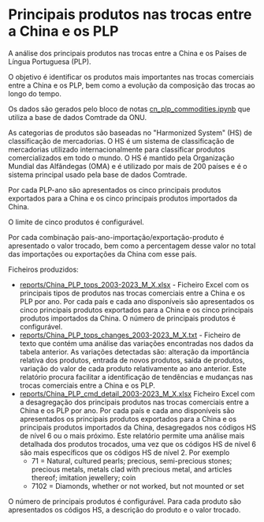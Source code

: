 # Principais produtos nas trocas entre a China e os PLP

A análise dos principais produtos nas trocas entre a China e os Países de Língua Portuguesa (PLP).

O objetivo é identificar os produtos mais importantes nas trocas comerciais entre a China e os PLP, bem como a evolução da
composição das trocas ao longo do tempo.

Os dados são gerados pelo  bloco de notas [cn_plp_commodities.ipynb](cn_plp_commodities.ipynb) que utiliza a base de dados Comtrade da ONU.

As categorias de produtos são baseadas no "Harmonized System" (HS) de classificação de mercadorias. O HS é um sistema de classificação de mercadorias utilizado internacionalmente para classificar produtos comercializados em todo o mundo. O HS é mantido pela Organização Mundial das Alfândegas (OMA) e é utilizado por mais de 200 países e é o sistema principal usado pela base de dados Comtrade.

Por cada PLP-ano são apresentados os cinco principais produtos exportados para a China e os cinco principais produtos importados da China.

O limite de cinco produtos é configurável.

Por cada combinação país-ano-importação/exportação-produto é apresentado o valor trocado, bem como a percentagem desse
valor no total das importações ou exportações da China com esse país.

Ficheiros produzidos:
* [reports/China_PLP_tops_2003-2023_M_X.xlsx](reports/China_PLP_tops_2003-2023_M_X.xlsx) - Ficheiro Excel com os principais tipos
    de produtos nas trocas comerciais entre a China e os PLP por ano. Por cada país e cada ano disponíveis são apresentados os cinco principais produtos exportados para a China e os cinco principais produtos importados da China. O número de principais produtos é configurável.
* [reports/China_PLP_tops_changes_2003-2023_M_X.txt](reports/China_PLP_tops_changes_2003-2023_M_X.txt) - Ficheiro de texto que
    contém uma análise das variações encontradas nos dados da tabela anterior. As variações detectadas são: alteração da importância
    relativa dos produtos, entrada de novos produtos, saída de produtos, variação do valor de cada produto relativamente ao ano anterior.
    Este relatório procura facilitar a identificação de tendências e mudanças nas trocas comerciais entre a China e os PLP.
* [reports/China_PLP_cmd_detail_2003-2023_M_X.xlsx](reports/China_PLP_cmd_detail_2003-2023_M_X.xlsx)
    Ficheiro Excel com a desagregação dos principais
    produtos nas trocas comerciais entre a China e os PLP por ano. Por cada país e cada ano disponíveis são apresentados os principais produtos exportados para a China e os principais produtos importados da China, desagregados nos códigos HS de nível 6 ou o mais próximo.
    Este relatório permite uma análise mais detalhada dos produtos trocados, uma vez que os códigos HS de nível 6 são mais específicos que os códigos HS de nível 2. Por exemplo
    * 71 = Natural, cultured pearls; precious, semi-precious stones; precious metals, metals clad with precious metal, and articles thereof; imitation jewellery; coin
    * 7102 = Diamonds, whether or not worked, but not mounted or set

O número de principais produtos é configurável. Para cada produto são apresentados os códigos HS, a descrição do produto e o valor trocado.


